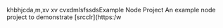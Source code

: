 khbhjcda,m,xv xv cvxdmlsfssdsExample Node Project
An example node project to demonstrate [srcclr](https:/w

